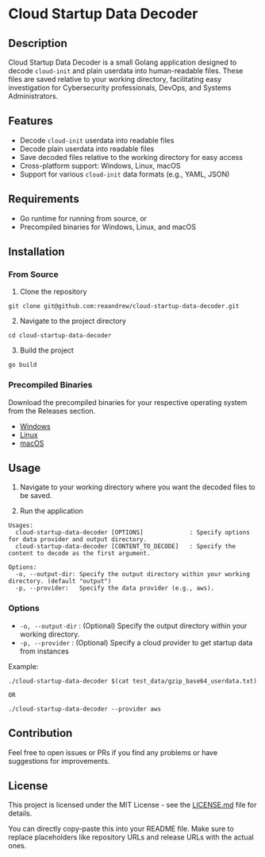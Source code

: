 
# Cloud Startup Data Decoder

## Description

Cloud Startup Data Decoder is a small Golang application designed to decode `cloud-init` and plain userdata  into human-readable files. These files are saved relative to your working directory, facilitating easy investigation for Cybersecurity professionals, DevOps, and Systems Administrators.

## Features

- Decode `cloud-init` userdata into readable files
- Decode plain userdata into readable files
- Save decoded files relative to the working directory for easy access
- Cross-platform support: Windows, Linux, macOS
- Support for various `cloud-init` data formats (e.g., YAML, JSON)

## Requirements

- Go runtime for running from source, or
- Precompiled binaries for Windows, Linux, and macOS

## Installation

### From Source

1. Clone the repository

```
git clone git@github.com:reaandrew/cloud-startup-data-decoder.git
```

2. Navigate to the project directory

```
cd cloud-startup-data-decoder
```

3. Build the project

```
go build
```

### Precompiled Binaries

Download the precompiled binaries for your respective operating system from the Releases section.

- [Windows](url-to-windows-release)
- [Linux](url-to-linux-release)
- [macOS](url-to-macos-release)

## Usage

1. Navigate to your working directory where you want the decoded files to be saved.

2. Run the application

```
Usages:
  cloud-startup-data-decoder [OPTIONS]             : Specify options for data provider and output directory.
  cloud-startup-data-decoder [CONTENT_TO_DECODE]   : Specify the content to decode as the first argument.

Options:
  -o, --output-dir: Specify the output directory within your working directory. (default "output")
  -p, --provider:   Specify the data provider (e.g., aws).

```

### Options

- `-o, --output-dir` : (Optional) Specify the output directory within your working directory.
- `-p, --provider` : (Optional) Specify a cloud provider to get startup data from instances

Example:

```
./cloud-startup-data-decoder $(cat test_data/gzip_base64_userdata.txt) 

OR

./cloud-startup-data-decoder --provider aws
```

## Contribution

Feel free to open issues or PRs if you find any problems or have suggestions for improvements.

## License

This project is licensed under the MIT License - see the [LICENSE.md](LICENSE.md) file for details.

You can directly copy-paste this into your README file. Make sure to replace placeholders like repository URLs and release URLs with the actual ones.